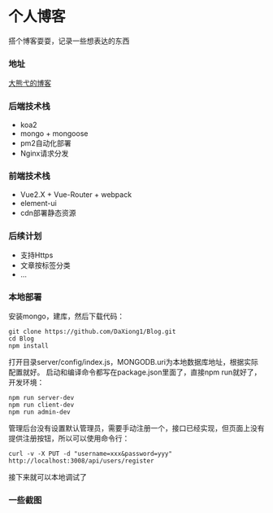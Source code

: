 # 个人博客
搭个博客耍耍，记录一些想表达的东西
### 地址
[大熊弋的博客](http://www.daxiong1.cn/)
### 后端技术栈
- koa2
- mongo + mongoose
- pm2自动化部署
- Nginx请求分发
### 前端技术栈
- Vue2.X + Vue-Router + webpack
- element-ui
- cdn部署静态资源
### 后续计划
- 支持Https
- 文章按标签分类
- ...
### 本地部署
安装mongo，建库，然后下载代码：
```
git clone https://github.com/DaXiong1/Blog.git
cd Blog
npm install
```
打开目录server/config/index.js，MONGODB.uri为本地数据库地址，根据实际配置就好。
启动和编译命令都写在package.json里面了，直接npm run就好了，开发环境：
```
npm run server-dev
npm run client-dev
npm run admin-dev
```
管理后台没有设置默认管理员，需要手动注册一个，接口已经实现，但页面上没有提供注册按钮，所以可以使用命令行：
```
curl -v -X PUT -d "username=xxx&password=yyy" http://localhost:3008/api/users/register
```
接下来就可以本地调试了
### 一些截图
